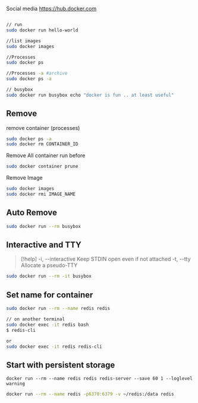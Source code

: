 Social media
https://hub.docker.com 



```bash

// run 
sudo docker run hello-world

//list images 
sudo docker images

//Processes 
sudo docker ps

//Processes -a #archive
sudo docker ps -a

// busybox 
sudo docker run busybox echo "docker is fun .. at least useful"

```

## Remove

remove container (processes)
```bash
sudo docker ps -a
sudo docker rm CONTAINER_ID
```
Remove All container run before
```bash
sudo docker container prune
```

Remove Image
```bash
sudo docker images
sudo docker rmi IMAGE_NAME
```


## Auto Remove
```bash
sudo docker run --rm busybox
```

## Interactive and TTY

>[!help]
>-i, --interactive                      Keep STDIN open even if not attached
> -t, --tty                              Allocate a pseudo-TTY


```bash
sudo docker run --rm -it busybox
```



## Set name for container
```bash
sudo docker run --rm --name redis redis

// on another terminal
sudo docker exec -it redis bash
$ redis-cli

or
sudo docker exec -it redis redis-cli

```


## Start with persistent storage

```console
docker run --rm --name redis redis redis-server --save 60 1 --loglevel warning
```



```bash
docker run --rm --name redis -p6370:6379 -v ~/redis:/data redis
```

